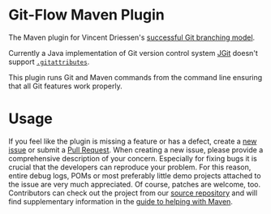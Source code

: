 # Git-Flow Maven Plugin
 
  The Maven plugin for Vincent Driessen's [successful Git branching model](http://nvie.com/posts/a-successful-git-branching-model/).

  Currently a Java implementation of Git version control system [JGit](https://github.com/eclipse/jgit) doesn't support [`.gitattributes`](http://git-scm.com/book/en/Customizing-Git-Git-Attributes).

  This plugin runs Git and Maven commands from the command line ensuring that all Git features work properly.

# Usage

  If you feel like the plugin is missing a feature or has a defect, create a [new issue](https://github.com/aleksandr-m/gitflow-maven-plugin/issues/new) or submit a [Pull Request](https://github.com/aleksandr-m/gitflow-maven-plugin/pulls).
  When creating a new issue, please provide a comprehensive description of your
  concern. Especially for fixing bugs it is crucial that the developers can reproduce your problem. For this reason,
  entire debug logs, POMs or most preferably little demo projects attached to the issue are very much appreciated.
  Of course, patches are welcome, too. Contributors can check out the project from our
  [source repository](https://github.com/aleksandr-m/gitflow-maven-plugin) and will find supplementary information in the
  [guide to helping with Maven](http://maven.apache.org/guides/development/guide-helping.html).
